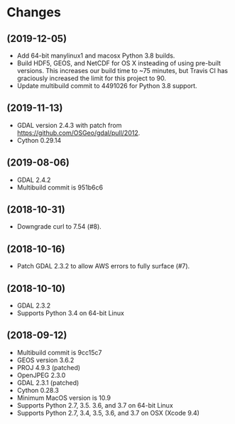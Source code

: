 Changes
=======

(2019-12-05)
------------

* Add 64-bit manylinux1 and macosx Python 3.8 builds.
* Build HDF5, GEOS, and NetCDF for OS X insteading of using pre-built versions.
  This increases our build time to ~75 minutes, but Travis CI has graciously
  increased the limit for this project to 90.
* Update multibuild commit to 4491026 for Python 3.8 support.

(2019-11-13)
------------

* GDAL version 2.4.3 with patch from https://github.com/OSGeo/gdal/pull/2012.
* Cython 0.29.14

(2019-08-06)
------------

* GDAL 2.4.2
* Multibuild commit is 951b6c6

(2018-10-31)
------------

* Downgrade curl to 7.54 (#8).

(2018-10-16)
------------

* Patch GDAL 2.3.2 to allow AWS errors to fully surface (#7).

(2018-10-10)
------------

* GDAL 2.3.2
* Supports Python 3.4 on 64-bit Linux

(2018-09-12)
------------

* Multibuild commit is 9cc15c7
* GEOS version 3.6.2
* PROJ 4.9.3 (patched)
* OpenJPEG 2.3.0
* GDAL 2.3.1 (patched)
* Cython 0.28.3
* Minimum MacOS version is 10.9
* Supports Python 2.7, 3.5. 3.6, and 3.7 on 64-bit Linux
* Supports Python 2.7, 3.4, 3.5, 3.6, and 3.7 on OSX (Xcode 9.4)
